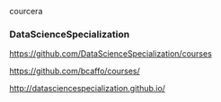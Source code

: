 courcera
### DataScienceSpecialization

https://github.com/DataScienceSpecialization/courses

https://github.com/bcaffo/courses/

http://datasciencespecialization.github.io/
